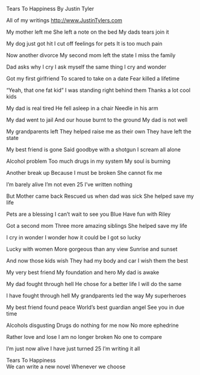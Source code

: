 Tears To Happiness 
By Justin Tyler

All of my writings
http://www.JustinTylers.com

My mother left me 
She left a note on the bed 
My dads tears join it 

My dog just got hit 
I cut off feelings for pets 
It is too much pain 

Now another divorce 
My second mom left the state 
I miss the family 

Dad asks why I cry 
I ask myself the same thing 
I cry and wonder 

Got my first girlfriend 
To scared to take on a date 
Fear killed a lifetime 

“Yeah, that one fat kid”
I was standing right behind them 
Thanks a lot cool kids 

My dad is real tired 
He fell asleep in a chair 
Needle in his arm 

My dad went to jail 
And our house burnt to the ground 
My dad is not well 

My grandparents left 
They helped raise me as their own
They have left the state 

My best friend is gone 
Said goodbye with a shotgun 
I scream all alone 

Alcohol problem 
Too much drugs in my system 
My soul is burning 

Another break up 
Because I must be broken
She cannot fix me 

I’m barely alive 
I’m not even 25 
I’ve written nothing 


But Mother came back 
Rescued us when dad was sick 
She helped save my life 

Pets are a blessing 
I can’t wait to see you Blue
Have fun with Riley 

Got a second mom 
Three more amazing siblings 
She helped save my life 

I cry in wonder 
I wonder how it could be 
I got so lucky 

Lucky with women
More gorgeous than any view 
Sunrise and sunset 

And now those kids wish 
They had my body and car 
I wish them the best 

My very best friend 
My foundation and hero 
My dad is awake 

My dad fought through hell
He chose for a better life 
I will do the same 

I have fought through hell 
My grandparents led the way 
My superheroes 

My best friend found peace 
World’s best guardian angel
See you in due time  

Alcohols disgusting 
Drugs do nothing for me now 
No more ephedrine 

Rather love and lose 
I am no longer broken 
No one to compare 

I’m just now alive 
I have just turned 25 
I’m writing it all 

Tears To Happiness  
We can write a new novel 
Whenever we choose 

